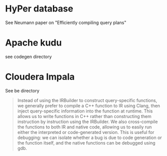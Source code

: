 
# HyPer database

See Neumann paper on "Efficiently compiling query plans"

# Apache kudu 

see codegen directory

# Cloudera Impala 

See be directory

> Instead of using the IRBuilder to construct query-specific functions, we generally 
> prefer to compile a C++ function to IR using Clang, then inject query-specific 
> information into the function at runtime. This allows us to write functions in 
> C++ rather than constructing them instruction by instruction using the IRBuilder. 
> We also cross-compile the functions to both IR and native code, allowing us to 
> easily run either the interpreted or code-generated version. This is useful for 
> debugging: we can isolate whether a bug is due to code generation or the 
> function itself, and the native functions can be debugged using gdb.
